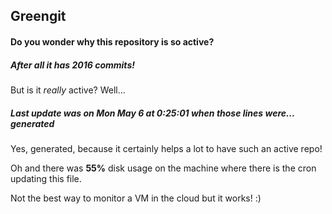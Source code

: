 ## Greengit

#### Do you wonder why this repository is so active?

##### After all it has 2016 commits!

But is it *really* active? Well...

##### Last update was on Mon May 6 at 0:25:01 when those lines were... generated

Yes, generated, because it certainly helps a lot to have such an active repo!

Oh and there was **55%** disk usage on the machine
where there is the cron updating this file.

Not the best way to monitor a VM in the cloud but it works! :)
